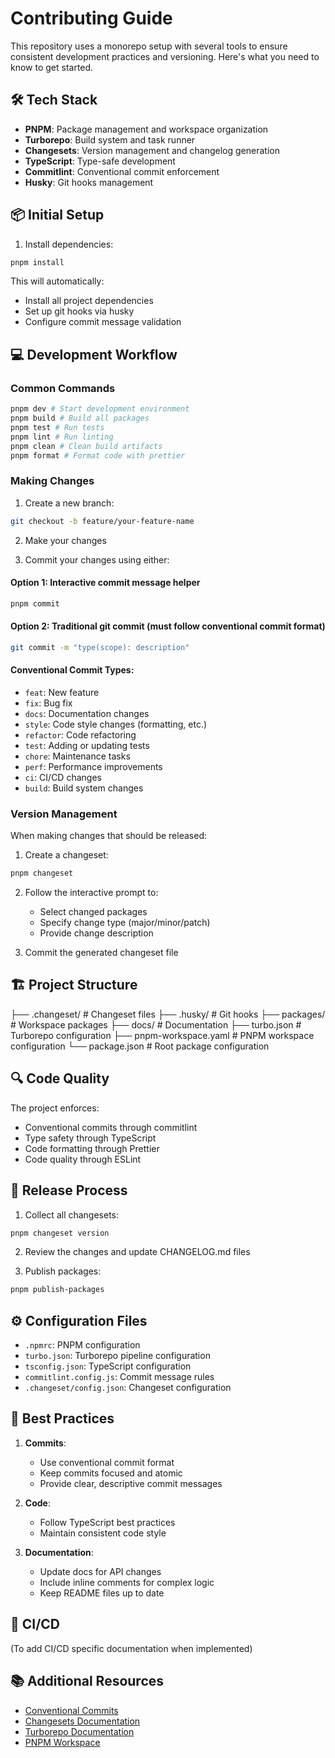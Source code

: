 # Contributing Guide

This repository uses a monorepo setup with several tools to ensure consistent development practices and versioning. Here's what you need to know to get started.

## 🛠 Tech Stack

- **PNPM**: Package management and workspace organization
- **Turborepo**: Build system and task runner
- **Changesets**: Version management and changelog generation
- **TypeScript**: Type-safe development
- **Commitlint**: Conventional commit enforcement
- **Husky**: Git hooks management

## 📦 Initial Setup

1. Install dependencies:

```bash
pnpm install
```

This will automatically:

- Install all project dependencies
- Set up git hooks via husky
- Configure commit message validation

## 💻 Development Workflow

### Common Commands

```bash
pnpm dev # Start development environment
pnpm build # Build all packages
pnpm test # Run tests
pnpm lint # Run linting
pnpm clean # Clean build artifacts
pnpm format # Format code with prettier
```

### Making Changes

1. Create a new branch:

```bash
git checkout -b feature/your-feature-name
```

2. Make your changes

3. Commit your changes using either:

#### Option 1: Interactive commit message helper

```bash
pnpm commit
```

#### Option 2: Traditional git commit (must follow conventional commit format)

```bash
git commit -m "type(scope): description"
```

#### Conventional Commit Types:

- `feat`: New feature
- `fix`: Bug fix
- `docs`: Documentation changes
- `style`: Code style changes (formatting, etc.)
- `refactor`: Code refactoring
- `test`: Adding or updating tests
- `chore`: Maintenance tasks
- `perf`: Performance improvements
- `ci`: CI/CD changes
- `build`: Build system changes

### Version Management

When making changes that should be released:

1. Create a changeset:

```bash
pnpm changeset
```

2. Follow the interactive prompt to:

   - Select changed packages
   - Specify change type (major/minor/patch)
   - Provide change description

3. Commit the generated changeset file

## 🏗 Project Structure

├── .changeset/ # Changeset files
├── .husky/ # Git hooks
├── packages/ # Workspace packages
├── docs/ # Documentation
├── turbo.json # Turborepo configuration
├── pnpm-workspace.yaml # PNPM workspace configuration
└── package.json # Root package configuration

## 🔍 Code Quality

The project enforces:

- Conventional commits through commitlint
- Type safety through TypeScript
- Code formatting through Prettier
- Code quality through ESLint

## 📝 Release Process

1. Collect all changesets:

```bash
pnpm changeset version
```

2. Review the changes and update CHANGELOG.md files

3. Publish packages:

```bash
pnpm publish-packages
```

## ⚙️ Configuration Files

- `.npmrc`: PNPM configuration
- `turbo.json`: Turborepo pipeline configuration
- `tsconfig.json`: TypeScript configuration
- `commitlint.config.js`: Commit message rules
- `.changeset/config.json`: Changeset configuration

## 🤝 Best Practices

1. **Commits**:

   - Use conventional commit format
   - Keep commits focused and atomic
   - Provide clear, descriptive commit messages

2. **Code**:

   - Follow TypeScript best practices
   - Maintain consistent code style

3. **Documentation**:
   - Update docs for API changes
   - Include inline comments for complex logic
   - Keep README files up to date

## 🚀 CI/CD

(To add CI/CD specific documentation when implemented)

## 📚 Additional Resources

- [Conventional Commits](https://www.conventionalcommits.org/)
- [Changesets Documentation](https://github.com/changesets/changesets)
- [Turborepo Documentation](https://turbo.build/repo)
- [PNPM Workspace](https://pnpm.io/workspaces)
